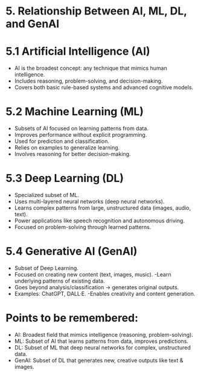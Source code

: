 # 5. Relationship Between Al, ML, DL, and GenAl
# 5.1 Artificial Intelligence (AI)
- AI is the broadest concept: any technique that mimics human intelligence.
- Includes reasoning, problem-solving, and decision-making.
- Covers both basic rule-based systems and advanced cognitive models.
# 5.2 Machine Learning (ML)
- Subsets of AI focused on learning patterns from data.
- Improves performance without explicit programming.
- Used for prediction and classification.
- Relies on examples to generalize learning.
- Involves reasoning for better decision-making.
# 5.3 Deep Learning (DL)
- Specialized subset of ML.
- Uses multi-layered neural networks (deep neural networks).
- Learns complex patterns from large, unstructured data (images, audio, text).
- Power applications like speech recognition and autonomous driving.
- Focused on problem-solving through learned patterns.
# 5.4 Generative AI (GenAI)
- Subset of Deep Learning.
- Focused on creating new content (text, images, music).
 -Learn underlying patterns of existing data.
- Goes beyond analysis/classification → generates original outputs.
- Examples: ChatGPT, DALL·E.
 -Enables creativity and content generation.
# Points to be remembered:
- AI: Broadest field that  mimics intelligence (reasoning, problem-solving).
- ML: Subset of AI that  learns patterns from data, improves predictions.
- DL: Subset of ML that  deep neural networks for complex, unstructured data.
- GenAI: Subset of DL that generates new, creative outputs like text & images.

